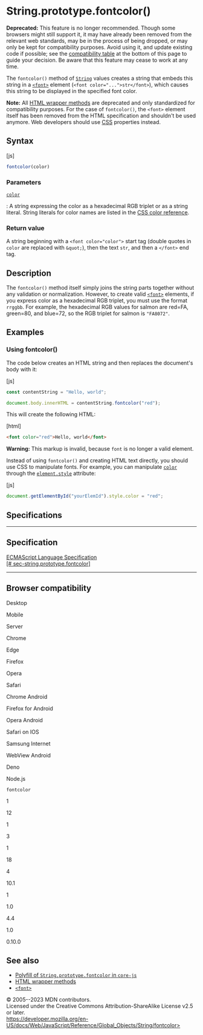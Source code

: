 String.prototype.fontcolor()
============================

 
 
**Deprecated:** This feature is no longer recommended. Though some
browsers might still support it, it may have already been removed from
the relevant web standards, may be in the process of being dropped, or
may only be kept for compatibility purposes. Avoid using it, and update
existing code if possible; see the [compatibility
table](#browser_compatibility) at the bottom of this page to guide your
decision. Be aware that this feature may cease to work at any time.


The `fontcolor()` method of [`String`](../string) values creates a
string that embeds this string in a
[`<font>`](https://developer.mozilla.org/en-US/docs/Web/HTML/Element/font)
element (`<font color="...">str</font>`), which causes this string to be
displayed in the specified font color.

 
**Note:** All [HTML wrapper methods](../string#html_wrapper_methods) are
deprecated and only standardized for compatibility purposes. For the
case of `fontcolor()`, the `<font>` element itself has been removed from
the HTML specification and shouldn\'t be used anymore. Web developers
should use [CSS](https://developer.mozilla.org/en-US/docs/Web/CSS)
properties instead.



 
Syntax
------

 
 
 
[js]


```js
fontcolor(color)
```




 
### Parameters

 

[`color`](#color)

:   A string expressing the color as a hexadecimal RGB triplet or as a
    string literal. String literals for color names are listed in the
    [CSS color
    reference](https://developer.mozilla.org/en-US/docs/Web/CSS/color_value).



 
### Return value 

 
A string beginning with a `<font color="color">` start tag (double
quotes in `color` are replaced with `&quot;`), then the text `str`, and
then a `</font>` end tag.



 
Description
-----------

 
The `fontcolor()` method itself simply joins the string parts together
without any validation or normalization. However, to create valid
[`<font>`](https://developer.mozilla.org/en-US/docs/Web/HTML/Element/font)
elements, if you express color as a hexadecimal RGB triplet, you must
use the format `rrggbb`. For example, the hexadecimal RGB values for
salmon are red=FA, green=80, and blue=72, so the RGB triplet for salmon
is `"FA8072"`.



 
Examples
--------


 
### Using fontcolor() 

 
The code below creates an HTML string and then replaces the document\'s
body with it:

 
 
[js]


```js
const contentString = "Hello, world";

document.body.innerHTML = contentString.fontcolor("red");
```


This will create the following HTML:

 
 
[html]


```html
<font color="red">Hello, world</font>
```


 
**Warning:** This markup is invalid, because `font` is no longer a valid
element.


Instead of using `fontcolor()` and creating HTML text directly, you
should use CSS to manipulate fonts. For example, you can manipulate
[`color`](https://developer.mozilla.org/en-US/docs/Web/CSS/color)
through the
[`element.style`](https://developer.mozilla.org/en-US/docs/Web/API/HTMLElement/style)
attribute:

 
 
[js]


```js
document.getElementById("yourElemId").style.color = "red";
```




Specifications
--------------

 
  -----------------------------------------------------------------------------------------------------------------------------------------------------------------
  Specification
  -----------------------------------------------------------------------------------------------------------------------------------------------------------------
  [ECMAScript Language Specification\
  [\#
  sec-string.prototype.fontcolor]](https://tc39.es/ecma262/multipage/additional-ecmascript-features-for-web-browsers.html#sec-string.prototype.fontcolor)

  -----------------------------------------------------------------------------------------------------------------------------------------------------------------


Browser compatibility 
---------------------

 


Desktop

Mobile

Server

Chrome

Edge

Firefox

Opera

Safari

Chrome Android

Firefox for Android

Opera Android

Safari on IOS

Samsung Internet

WebView Android

Deno

Node.js

`fontcolor`

1

12

1

3

1

18

4

10.1

1

1.0

4.4

1.0

0.10.0

 
See also 
--------

 
-   [Polyfill of `String.prototype.fontcolor` in
    `core-js`](https://github.com/zloirock/core-js#ecmascript-string-and-regexp)
-   [HTML wrapper methods](../string#html_wrapper_methods)
-   [`<font>`](https://developer.mozilla.org/en-US/docs/Web/HTML/Element/font)



 
© 2005--2023 MDN contributors.\
Licensed under the Creative Commons Attribution-ShareAlike License v2.5
or later.\
https://developer.mozilla.org/en-US/docs/Web/JavaScript/Reference/Global_Objects/String/fontcolor>


